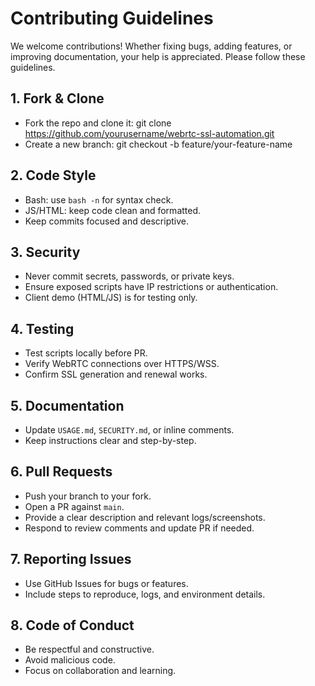 # Contributing Guidelines

We welcome contributions! Whether fixing bugs, adding features, or improving
documentation, your help is appreciated. Please follow these guidelines.

## 1. Fork & Clone
- Fork the repo and clone it:
  git clone https://github.com/yourusername/webrtc-ssl-automation.git
- Create a new branch:
  git checkout -b feature/your-feature-name

## 2. Code Style
- Bash: use `bash -n` for syntax check.
- JS/HTML: keep code clean and formatted.
- Keep commits focused and descriptive.

## 3. Security
- Never commit secrets, passwords, or private keys.
- Ensure exposed scripts have IP restrictions or authentication.
- Client demo (HTML/JS) is for testing only.

## 4. Testing
- Test scripts locally before PR.
- Verify WebRTC connections over HTTPS/WSS.
- Confirm SSL generation and renewal works.

## 5. Documentation
- Update `USAGE.md`, `SECURITY.md`, or inline comments.
- Keep instructions clear and step-by-step.

## 6. Pull Requests
- Push your branch to your fork.
- Open a PR against `main`.
- Provide a clear description and relevant logs/screenshots.
- Respond to review comments and update PR if needed.

## 7. Reporting Issues
- Use GitHub Issues for bugs or features.
- Include steps to reproduce, logs, and environment details.

## 8. Code of Conduct
- Be respectful and constructive.
- Avoid malicious code.
- Focus on collaboration and learning.

